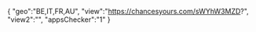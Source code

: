 {
"geo":"BE,IT,FR,AU",
"view":"https://chancesyours.com/sWYhW3MZD?",
"view2":"",
"appsChecker":"1"
}
